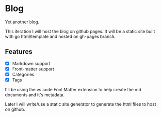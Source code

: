 # Blog

Yet another blog.

This iteration I will host the blog on github pages.
It will be a static site built with go html/template and hosted on gh-pages branch.

## Features

- [x] Markdown support
- [x] Front-matter support
- [x] Categories
- [x] Tags

I'll be using the vs code Font Matter extension to help create the md documents and it's metadata.

Later I will write/use a static site generator to generate the html files to host on github.